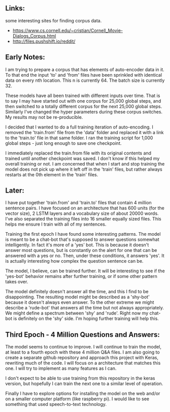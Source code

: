 Links:
--------
some interesting sites for finding corpus data.


* https://www.cs.cornell.edu/~cristian/Cornell_Movie-Dialogs_Corpus.html
* http://files.pushshift.io/reddit/

Early Notes:
-------
I am trying to prepare a corpus that has elements of auto-encoder data in it. To that end the input 'to' and 'from' files have been sprinkled with identical data on every nth location. This n is currently 64. The batch size is currently 32.

These models have all been trained with different inputs over time. That is to say I may have started out with one corpus for 25,000 global steps, and then switched to a totally different corpus for the next 25,000 global steps. Similarly I've changed the hyper parameters during these corpus switches. My results may not be re-producible.

I decided that I wanted to do a full training iteration of auto-encoding. I removed the 'train.from' file from the 'data' folder and replaced it with a link to the 'train.to' file in that same folder. I ran the training script for 1,000 global steps - just long enough to save one checkpoint.

I immediately replaced the train.from file with its original contents and trained until another checkpoint was saved. I don't know if this helped my overall training or not. I am concerned that when I start and stop training the model does not pick up where it left off in the 'train' files, but rather always restarts at the 0th element in the 'train' files.

Later:
------
I have put together 'train.from' and 'train.to' files that contain 4 million sentence pairs. I have focused on an architecture that has 600 units (for the vector size), 2 LSTM layers and a vocabulary size of about 20000 words. I've also separated the training files into 16 smaller equally sized files. This helps me ensure I train with all of my sentences.

Training the first epoch I have found some interesting patterns. The model is meant to be a chat-bot that's supposed to answer questions somewhat intelligently. In fact it's more of a 'yes' bot. This is because it doesn't answer most questions, but is constantly on the alert for one that can be answered with a yes or no. Then, under these conditions, it answers 'yes'. It is actually interesting how complex the question sentence can be. 

The model, I believe, can be trained further. It will be interesting to see if the 'yes-bot' behavior remains after further training, or if some other pattern takes over. 

The model definitely doesn't answer all the time, and this I find to be disappointing. The resulting model might be described as a 'shy-bot' because it doesn't always even answer. To the other extreme we might describe a 'rude-bot' that answers all the time but not always appropriately. We might define a spectrum between 'shy' and 'rude'. Right now my chat-bot is definitely on the 'shy' side. I'm hoping further training will help this.

Third Epoch - 4 Million Questions and Answers:
-------
The model seems to continue to improve. I will continue to train the model, at least to a fourth epoch with these 4 million Q&A files. I am also going to create a separate github repository and approach this project with Keras, rewriting much of the code. I will focus on a architecture that matches this one. I will try to implement as many features as I can. 

I don't expect to be able to use training from this repository in the keras version, but hopefully I can train the next one to a similar level of operation.

Finally I have to explore options for installing the model on the web and/or on a smaller computer platform (like raspberry pi). I would like to see something that used speech-to-text technology.

